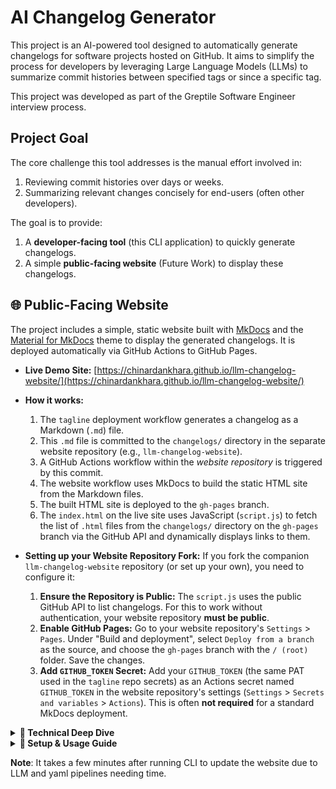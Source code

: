 # AI Changelog Generator

This project is an AI-powered tool designed to automatically generate changelogs for software projects hosted on GitHub. It aims to simplify the process for developers by leveraging Large Language Models (LLMs) to summarize commit histories between specified tags or since a specific tag.

This project was developed as part of the Greptile Software Engineer interview process.

## Project Goal

The core challenge this tool addresses is the manual effort involved in:
1.  Reviewing commit histories over days or weeks.
2.  Summarizing relevant changes concisely for end-users (often other developers).

The goal is to provide:
1.  A **developer-facing tool** (this CLI application) to quickly generate changelogs.
2.  A simple **public-facing website** (Future Work) to display these changelogs.

## 🌐 Public-Facing Website

The project includes a simple, static website built with [MkDocs](https://www.mkdocs.org/) and the [Material for MkDocs](https://squidfunk.github.io/mkdocs-material/) theme to display the generated changelogs. It is deployed automatically via GitHub Actions to GitHub Pages.

*   **Live Demo Site:** [https://chinardankhara.github.io/llm-changelog-website/](https://chinardankhara.github.io/llm-changelog-website/)
*   **How it works:**
    1.  The `tagline` deployment workflow generates a changelog as a Markdown (`.md`) file.
    2.  This `.md` file is committed to the `changelogs/` directory in the separate website repository (e.g., `llm-changelog-website`).
    3.  A GitHub Actions workflow within the *website repository* is triggered by this commit.
    4.  The website workflow uses MkDocs to build the static HTML site from the Markdown files.
    5.  The built HTML site is deployed to the `gh-pages` branch.
    6.  The `index.html` on the live site uses JavaScript (`script.js`) to fetch the list of `.html` files from the `changelogs/` directory on the `gh-pages` branch via the GitHub API and dynamically displays links to them.

*   **Setting up your Website Repository Fork:**
    If you fork the companion `llm-changelog-website` repository (or set up your own), you need to configure it:
    1.  **Ensure the Repository is Public:** The `script.js` uses the public GitHub API to list changelogs. For this to work without authentication, your website repository **must be public**.
    2.  **Enable GitHub Pages:** Go to your website repository's `Settings` > `Pages`. Under "Build and deployment", select `Deploy from a branch` as the source, and choose the `gh-pages` branch with the `/ (root)` folder. Save the changes.
    3.  **Add `GITHUB_TOKEN` Secret:** Add your `GITHUB_TOKEN` (the same PAT used in the `tagline` repo secrets) as an Actions secret named `GITHUB_TOKEN` in the website repository's settings (`Settings` > `Secrets and variables` > `Actions`). This is often **not required** for a standard MkDocs deployment.

<details>
<summary><strong>🔧 Technical Deep Dive</strong></summary>

---

### Highlights / Features

*   **AI-Powered Summarization:** Uses Google's Gemini models to analyze commit messages and generate human-readable changelog entries.
*   **GitHub Integration:** Fetches commit data, tag information, and file changes directly from GitHub repositories using the GitHub API.
*   **Flexible Range Selection:** Generate changelogs based on commit ranges between two tags (`--from-tag`, `--to-tag`) or since a specific tag (`--since-tag`).
*   **Command-Line Interface:** Simple and intuitive CLI built with Typer for ease of use by developers.
*   **Automatic Output File Naming:** Generates a sensible default output filename based on the repository and tag range, reducing command verbosity.
*   **Prompt Engineering:** Stored prompts in markdown files and iterated significantly based on output quality and examples like Stripe's changelog format. This allows non-code changes to influence the output style.
*   **Website:** MkDocs (with Material theme), basic HTML/CSS/JavaScript, GitHub Pages.
    *   *Why:* MkDocs is excellent for generating static sites from Markdown, integrating well with the changelog format. GitHub Pages provides free and simple hosting. The custom HTML/JS allows for dynamic listing of changelogs without complex backend logic, keeping dependencies minimal and build times fast (~10s).

### Tech Stack & Design Decisions

*   **Language:** Python 3.10+
    *   *Why:* It has the best support in the AI tooling world. And it is the language I am most comfortable working in. 
*   **CLI Framework:** Typer
    *   *Why:* Modern, easy-to-use library for building CLIs with automatic help generation, type hints, and minimal boilerplate. Deverloper Experience is key for a dev tools company and typer interfaces look better and contain more features than inbuilt argparse. 
*   **LLM:** Google Gemini
    *   *Why:* Powerful and accessible LLM API. Experimented with Flash (for speed/cost) and Pro (for quality), settling on Pro with refined prompts for better structure and technical detail suitable for changelogs. Changelogs have a lower token burn compared to PR review and are seen by more people. This is why using frontier models makes sense. In my experience, Gemini models are currently the king in coding (even beyond Sonnet) and offer the best latency for their size. 
*   **Modular Structure:** Code is organized into distinct modules:
    *   `cli.py`: Handles user interaction and command-line arguments.
    *   `processor.py`: Orchestrates the workflow (fetches data, calls LLM, formats output).
    *   `github_client.py`: Encapsulates all GitHub API communication.
    *   `llm_handler.py`: Manages interaction with the Gemini API, including prompt loading and formatting.
    *   `templates/`: Stores LLM prompts separately for easy modification.
    *   *Why:* Improves maintainability, testability, and separation of concerns.

---
</details>

<details>
<summary><strong>🚀 Setup & Usage Guide</strong></summary>

---

### Getting Started

#### Prerequisites

*   Python 3.10 or higher
*   Git
*   GitHub Personal Access Token (PAT) with `repo` scope. A classic token is even better.
*   Google AI Gemini API Key.

#### Installation

1.  **Fork and Clone the repository:**
    *   First, fork this repository on GitHub.
    *   Then, clone your fork to your local machine:
    ```bash
    git clone https://github.com/YOUR_USERNAME/tagline.git # Replace YOUR_USERNAME
    cd tagline
    ```

2.  **Install `uv` (a fast Python package installer):** (because uv is awesome and the answer to python package management turf wars)
    ```bash
    pip install uv
    ```

3.  **Create and activate a virtual environment using `uv`:**
    ```bash
    uv venv
    source .venv/bin/activate # On Windows use `.venv\Scripts\activate`
    ```

4.  **Install dependencies using `uv`:**
    ```bash
    uv pip install -r requirements.txt
    ```

5.  **Install the `tagline` package locally:** (Requires `pyproject.toml` to be set up)
    ```bash
    uv pip install -e .
    ```

#### Configuration

1.  Create a `.env` file in the project root directory (`tagline/`).
2.  Add your API keys and GitHub details to the `.env` file:
    ```
    GITHUB_TOKEN=YourGithubTokenHere # Required for deployment and private repos
    GEMINI_API_KEY=YourGeminiAPIKeyHere # Required for AI generation
    ACTION_REPO_OWNER=YourGitHubUsername # Your GitHub username

    # Optional: In `llm_handler.py`, you can change the model constant to change to a Google model of your choice
    MODEL=gemini-1.5-flash-latest
    ```
    *Alternatively, you can pass the GitHub token via the `--token` flag when running the CLI.*

#### Configuring GitHub Actions Secrets (for Deployment)

If you intend to use the deployment feature (running `tagline` without `--local`), the GitHub Actions workflow will run in *your fork* of the `tagline` repository. This workflow requires several secrets to function correctly. These are configured on GitHub, **not** in your local `.env` file.

1.  Go to your forked `tagline` repository on GitHub.
2.  Navigate to `Settings` > `Secrets and variables` > `Actions`.
3.  Click `New repository secret` and add the following secrets:
    *   `GITHUB_TOKEN`: Your GitHub Personal Access Token (PAT) with `repo` scope (or `public_repo` if only targeting public repos). This is used by the workflow internally to fetch commit data from the *target* repository (the one you specify in the `tagline` command, e.g., `owner/repo`).
    *   `GEMINI_API_KEY`: Your Google AI Gemini API key. This is used by the workflow internally to generate the changelog content using the LLM.
    *   `WEBSITE_DEPLOY_TOKEN`: A *separate* GitHub PAT that has **write permissions** to the source branch (e.g., `main`) of the repository where your MkDocs website source files are hosted (e.g., your fork of `llm-changelog-website`). This specific token is used by the `tagline` workflow to commit the generated **Markdown changelog file** *to* the website source repository. This commit typically triggers another workflow *within the website repository* to build and deploy the site using MkDocs.

**Important:** Without these secrets configured in your fork's Actions settings, the deployment workflow triggered by the CLI will fail.

### Usage (CLI Tool)

Once installed, you can run the tool directly using the `tagline` command.

**Examples:**

1.  **Generate changelog between two tags (triggers deployment by default):**
    ```bash
    tagline mendableai/firecrawl -f v1.6.0 -t v1.7.0
    # Triggers deployment workflow, auto-generate filename from tags
    ```

2.  **Generate changelog locally with AI-suggested filename:**
    ```bash
    tagline owner/repo -f v1.0.0 -t v1.1.0 --local
    # Example output file saved in ./changelogs/: owner-repo_v1.0.0_to_v1.1.0_ai_suggested.md (or similar)
    ```

3.  **Generate changelog locally with a specific output file:**
    ```bash
    tagline owner/repo -f v1.1.0 -t v1.2.0 --local -o my-changelog.md
    ```

4.  **Get help:**
    ```bash
    tagline --help
    ```

---
</details>

**Note**: It takes a few minutes after running CLI to update the website due to LLM and yaml pipelines needing time. 